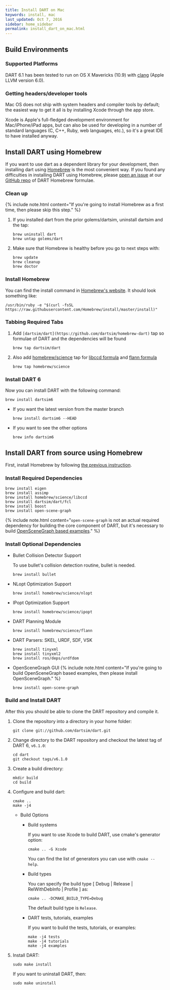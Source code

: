 ```yaml
---
title: Install DART on Mac
keywords: install, mac
last_updated: Oct 7, 2016
sidebar: home_sidebar
permalink: install_dart_on_mac.html
---
```


## Build Environments

### Supported Platforms

DART 6.1 has been tested to run on OS X Mavericks (10.9) with [clang](http://clang.llvm.org/) (Apple LLVM version 6.0).

### Getting headers/developer tools

Mac OS does not ship with system headers and compiler tools by default; the easiest way to get it all is by installing Xcode through the app store.

Xcode is Apple's full-fledged development environment for Mac/iPhone/iPad apps, but can also be used for developing in a number of standard languages (C, C++, Ruby, web languages, etc.), so it's a great IDE to have installed anyway.



## Install DART using Homebrew

If you want to use dart as a dependent library for your development, then installing dart using [Homebrew](http://brew.sh/) is the most convenient way. If you found any difficulties in installing DART using Homebrew, please [open an issue](https://github.com/dartsim/homebrew-dart/issues/new) at our [GitHub repo](https://github.com/dartsim/homebrew-dart) of DART Homebrew formulae.

### Clean up

{% include note.html content="If you're going to install Homebrew as a first time, then please skip this step." %}

1.  If you installed dart from the prior golems/dartsim, uninstall dartsim and the tap:

    ```
    brew uninstall dart
    brew untap golems/dart
    ```

1.  Make sure that Homebrew is healthy before you go to next steps with:

    ```
    brew update
    brew cleanup
    brew doctor
    ```

### Install Homebrew

You can find the install command in [Homebrew's website](http://brew.sh/). It should look something like:

```
/usr/bin/ruby -e "$(curl -fsSL https://raw.githubusercontent.com/Homebrew/install/master/install)"
```

### Tabbing Required Tabs

1.  Add `[dartsim/dart](https://github.com/dartsim/homebrew-dart)` tap so formulae of DART and the dependencies will be found

    ```
    brew tap dartsim/dart
    ```

1.  Also add [homebrew/science](https://github.com/Homebrew/homebrew-science) tap for [libccd formula](https://github.com/Homebrew/homebrew-science/blob/master/libccd.rb) and [flann formula](https://github.com/Homebrew/homebrew-science/blob/master/flann.rb)

    ```
    brew tap homebrew/science
    ```

### Install DART 6

Now you can install DART with the following command:

```
brew install dartsim6
```

* If you want the latest version from the master branch

  ```
  brew install dartsim6 --HEAD
  ```

* If you want to see the other options

  ```
  brew info dartsim6
  ```

## Install DART from source using Homebrew

First, install Homebrew by following [the previous instruction](https://github.com/dartsim/dart/wiki/Mac%20Installation%20for%20DART%206#install-homebrew).

### Install Required Dependencies

````
brew install eigen
brew install assimp
brew install homebrew/science/libccd
brew install dartsim/dart/fcl
brew install boost
brew install open-scene-graph
````

{% include note.html content="`open-scene-graph` is not an actual required dependency for building the core component of DART, but it's necessary to build [OpenSceneGraph based examples](http://dartsim.github.io/mydoc_gallery.html#openscenegraph-based-examples)." %}

### Install Optional Dependencies

* Bullet Collision Detector Support

  To use bullet's collision detection routine, bullet is needed.

  ```
  brew install bullet
  ```

* NLopt Optimization Support

  ```
  brew install homebrew/science/nlopt
  ```

* IPopt Optimization Support

  ```
  brew install homebrew/science/ipopt
  ```

* DART Planning Module

  ```
  brew install homebrew/science/flann
  ```

* DART Parsers: SKEL, URDF, SDF, VSK

  ```
  brew install tinyxml
  brew install tinyxml2
  brew install ros/deps/urdfdom
  ```

* OpenSceneGraph GUI
  {% include note.html content="If you're going to build OpenSceneGraph based examples, then please install OpenSceneGraph." %}
  ```
  brew install open-scene-graph
  ```

### Build and Install DART

After this you should be able to clone the DART repository and compile it.

1.  Clone the repository into a directory in your home folder:

    ```
    git clone git://github.com/dartsim/dart.git
    ```

1.  Change directory to the DART repository and checkout the latest tag of DART 6, `v6.1.0`:

    ```
    cd dart
    git checkout tags/v6.1.0
    ```

1.  Create a build directory:

    ```
    mkdir build
    cd build
    ```

1.  Configure and build dart:

    ```
    cmake ..
    make -j4
    ```

    * Build Options

      * Build systems

        If you want to use Xcode to build DART, use cmake's generator option:

        ```
        cmake .. -G Xcode
        ```

        You can find the list of generators you can use with `cmake --help`.

      * Build types

        You can specify the build type \[ Debug \| Release \| RelWithDebInfo \| Profile \] as:

        ```
        cmake .. -DCMAKE_BUILD_TYPE=Debug
        ```

        The default build type is `Release`.

      * DART tests, tutorials, examples

        If you want to build the tests, tutorials, or examples:

        ```
        make -j4 tests
        make -j4 tutorials
        make -j4 examples
        ```

1.  Install DART:

    ```
    sudo make install
    ```
    
    If you want to uninstall DART, then:

    ```
    sudo make uninstall
    ```

